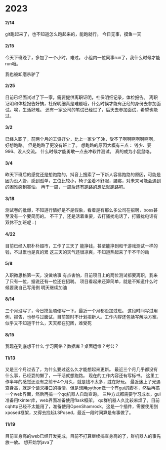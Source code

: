 # 2023

#### 2/14

git跑起来了，也不知道怎么跑起来的，能跑就行。
今日无事，摸鱼一天

#### 2/15

今天下班晚了，多加了一个小时，难过。
小组内一位同事run了，我什么时候才能run哦。

我也被卸磨杀驴了

#### 2/25

目前已经面试过了下一家，需要提供离职证明，社保明细记录，体检报告。
离职证明和体检报告好搞，社保明细真是难题哦，什么时候才能有正经的身份去参加面试。唉，生活好难。
还有一家公司的笔试已经过了，后天去参加面试，希望也能过。

#### 3/2

已经入职了，前两个月的工资好少，比上一家少了3k，受不了啊啊啊啊啊啊啊，好想跑路。
但是跑路了更没有班上了。
想跑路的原因大概有三点：
钱少、要996、没人交流。
什么时候才能勇敢一点去冲软件测试。
真的成为小鼠鼠咯。

#### 3/4

昨天下班后的感觉还是想跑路的，抖音上搜索了一下新人容易跑路的原因，可能是因为没人管，感到孤单，工位比较小，椅子坐着不舒服，腰疼，对未来可能会遇到的困难感到害怕。
再干一周，一周后还有跑路的想法就跑路吧。


#### 3/18

测试卷的批爆，不知道行情好是不是假象，看着是有那么多公司在招聘，boss甚至没有一个要简历的。
不干了，还是活着重要，去打骚扰电话了，打骚扰电话有双休不加班呢 : )

#### 4/22

目前已经入职朴朴超市，工作了三天了
能挣钱，甚至能挣到和干游戏测试一样的钱，不过累也是真的累
这三天的天气还很凉爽，不知道热起来了干不干的动

#### 5/8

入职微思格第一天，没做啥事
有点害怕，目前项目上的两位测试都要离职，我来了只有一位，据说还有一位还在招聘。
项目看起来还算简单，就是不知道什么时候要我自己写用例
明天继续加油

#### 8/14

三个月没写了，今日摸鱼顺便写一下。最近一个月都没加过班。
这段时间写过用例，报告，也参与过面试，目前暂时不计划招新人。工作内容还包括写解决方案。
似乎又不知道干什么，天天都在犯困，难受死

#### 8/15

我现在到底想干什么
学习网络？数据库？桌面运维？考公？

#### 11/13

又是三个月过去了，为什么要过这么久才能想起来更新。
最近三个月几乎都没有什么事，已经耍的懒了，一干活就想跑路。
现在的工作内容还有写标书。
这里工作半年的感觉还没有之前干4个月久，就是钱不太多，胜在好玩。
最近迷上了光遇查身高，就是个请求接口的事情，但是想用python做一个有gui的脚本，然后再搞一个web界面，然后再搞一个qq机器人自动查询。
三种方式都需要学习成本，gui准备用tkinter库，web界面准备使用flask框架。
qq群机器人久比较麻烦了，目前cqhttp已经不太能用了，准备使用OpenShamrock，这是一个插件，需要使用到xposed框架，又得去捡起LSPosed，最近一段时间算是有事做了。

#### 11/19

目前查身高的web已经开发完成，目前不打算继续搞查身高的了，群机器人的事先放一放。
想开始学java了
